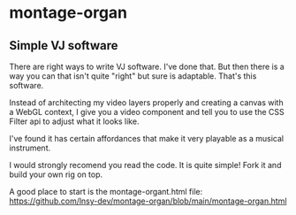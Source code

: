 # montage-organ

## Simple VJ software

There are right ways to write VJ software. I've done that. But then there is a way you can that isn't quite "right" but sure is adaptable. That's this software. 

Instead of architecting my video layers properly and creating a canvas with a WebGL context, I give you a video component and tell you to use the CSS Filter api to adjust what it looks like. 

I've found it has certain affordances that make it very playable as a musical instrument. 

I would strongly recomend you read the code. It is quite simple! Fork it and build your own rig on top.

A good place to start is the montage-organt.html file: https://github.com/lnsy-dev/montage-organ/blob/main/montage-organ.html

